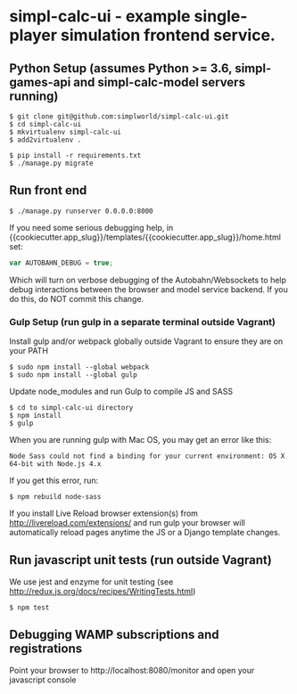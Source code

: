 # simpl-calc-ui - example single-player simulation frontend service.

## Python Setup (assumes Python >= 3.6, simpl-games-api and simpl-calc-model servers running)

```shell
$ git clone git@github.com:simplworld/simpl-calc-ui.git
$ cd simpl-calc-ui
$ mkvirtualenv simpl-calc-ui
$ add2virtualenv .

$ pip install -r requirements.txt
$ ./manage.py migrate
```
## Run front end

```shell
$ ./manage.py runserver 0.0.0.0:8000
```

If you need some serious debugging help, in {{cookiecutter.app_slug}}/templates/{{cookiecutter.app_slug}}/home.html set:

```js
var AUTOBAHN_DEBUG = true;
```

Which will turn on verbose debugging of the Autobahn/Websockets to help debug interactions between the browser and model service backend.
If you do this, do NOT commit this change.

### Gulp Setup (run gulp in a separate terminal outside Vagrant)

Install gulp and/or webpack globally outside Vagrant to ensure they are on your PATH

```shell
$ sudo npm install --global webpack
$ sudo npm install --global gulp
```

Update node_modules and run Gulp to compile JS and SASS

```shell
$ cd to simpl-calc-ui directory
$ npm install
$ gulp
```

When you are running gulp with Mac OS, you may get an error like this:

```
Node Sass could not find a binding for your current environment: OS X 64-bit with Node.js 4.x
```

If you get this error, run:

```shell
$ npm rebuild node-sass
```

If you install Live Reload browser extension(s) from http://livereload.com/extensions/ and run gulp
your browser will automatically reload pages anytime the JS or a Django template changes.


## Run javascript unit tests (run outside Vagrant)

We use jest and enzyme for unit testing (see http://redux.js.org/docs/recipes/WritingTests.html)

```shell
$ npm test
```

## Debugging WAMP subscriptions and registrations

Point your browser to http://localhost:8080/monitor and open your javascript console
